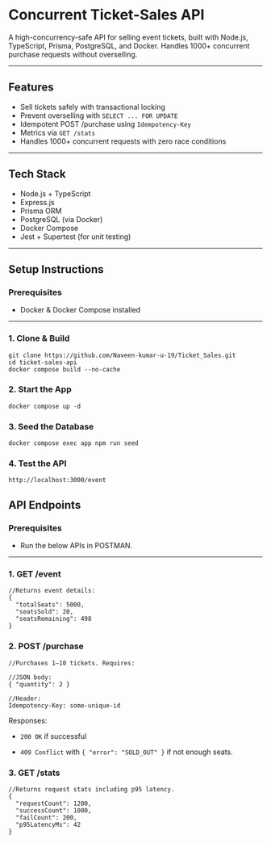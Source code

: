 # Concurrent Ticket-Sales API

A high-concurrency-safe API for selling event tickets, built with Node.js, TypeScript, Prisma, PostgreSQL, and Docker. Handles 1000+ concurrent purchase requests without overselling.

---

## Features

- Sell tickets safely with transactional locking
- Prevent overselling with `SELECT ... FOR UPDATE`
- Idempotent POST /purchase using `Idempotency-Key`
- Metrics via `GET /stats`
- Handles 1000+ concurrent requests with zero race conditions

---

## Tech Stack

- Node.js + TypeScript
- Express.js
- Prisma ORM
- PostgreSQL (via Docker)
- Docker Compose
- Jest + Supertest (for unit testing)

---

##  Setup Instructions

### Prerequisites

- Docker & Docker Compose installed

---

### 1. Clone & Build

    git clone https://github.com/Naveen-kumar-u-19/Ticket_Sales.git
    cd ticket-sales-api
    docker compose build --no-cache

### 2. Start the App

    docker compose up -d

### 3. Seed the Database

    docker compose exec app npm run seed

### 4. Test the API

    http://localhost:3000/event

##  API Endpoints

### Prerequisites

- Run the below APIs in POSTMAN.

---

### 1. GET /event

    //Returns event details:
    {
      "totalSeats": 5000,
      "seatsSold": 20,
      "seatsRemaining": 498
    }
    
### 2. POST /purchase

    //Purchases 1–10 tickets. Requires:
    
    //JSON body:
    { "quantity": 2 }
    
    //Header:
    Idempotency-Key: some-unique-id

Responses:

-   `200 OK` if successful
    
-   `409 Conflict` with `{ "error": "SOLD_OUT" }` if not enough seats.


### 3. GET /stats

    //Returns request stats including p95 latency.
    {
      "requestCount": 1200,
      "successCount": 1000,
      "failCount": 200,
      "p95LatencyMs": 42
    }